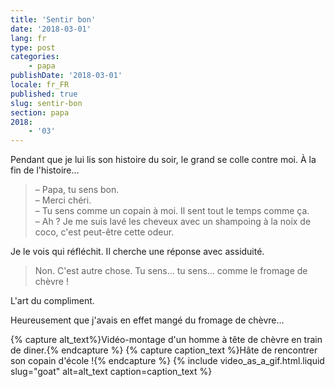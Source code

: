 ```yaml
---
title: 'Sentir bon'
date: '2018-03-01'
lang: fr
type: post
categories:
    - papa
publishDate: '2018-03-01'
locale: fr_FR
published: true
slug: sentir-bon
section: papa
2018:
    - '03'
---
```


Pendant que je lui lis son histoire du soir, le grand se colle contre moi. À la fin de l'histoire…

<!--more-->

> – Papa, tu sens bon.  
> – Merci chéri.  
> – ‎Tu sens comme un copain à moi. Il sent tout le temps comme ça.  
> – ‎Ah ? Je me suis lavé les cheveux avec un shampoing à la noix de coco, c'est peut-être cette odeur.

Je le vois qui réfléchit. Il cherche une réponse avec assiduité.

> ‎Non. C'est autre chose. Tu sens… tu sens… comme le fromage de chèvre !

L'art du compliment.

Heureusement que j'avais en effet mangé du fromage de chèvre…

{% capture alt_text%}Vidéo-montage d'un homme à tête de chèvre en train de diner.{% endcapture %}
{% capture caption_text %}Hâte de rencontrer son copain d'école !{% endcapture %}
{% include video_as_a_gif.html.liquid
    slug="goat"
    alt=alt_text
    caption=caption_text
%}
